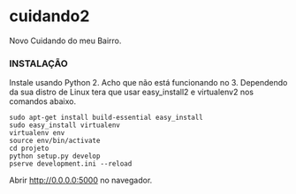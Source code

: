 cuidando2
=========

Novo Cuidando do meu Bairro.


### INSTALAÇÃO

Instale usando Python 2. Acho que não está funcionando no 3. Dependendo da sua distro de Linux tera que usar easy_install2 e virtualenv2 nos comandos abaixo.

	sudo apt-get install build-essential easy_install
	sudo easy_install virtualenv
	virtualenv env
	source env/bin/activate
	cd projeto
	python setup.py develop
	pserve development.ini --reload

Abrir http://0.0.0.0:5000 no navegador.

